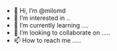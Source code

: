 - 👋 Hi, I’m @milomd 
- 👀 I’m interested in ..
- 🌱 I’m currently learning ....
- 💞️ I’m looking to collaborate on .....
- 📫 How to reach me .....

<!---
milomd/milomd is a ✨ special ✨ repository because its `README.md` (this file) appears on your GitHub profile.
You can click the Preview link to take a look at your changes.
--->
